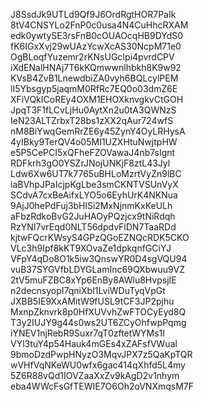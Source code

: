 J8SsdJk9UTLd9Qf9J6OrdRgtHOR7PaIk
8tV4CNSYLo2FnP0c0usa4N4CuHhcRXAM
edk0ywtySE3rsFnB0cOUAOcqHB9DYdS0
fK6IGxXvj29wUAzYcwXcAS30NcpM71e0
OgBLoqfYuzemr2rKNsUGcIpi4pvrdCPV
iXdENalHNAj7T6kKQmwwnlhbkh8K9w92
KVsB4ZvB1LnewdbiZA0vyh6BQLcylPEM
lI5Ybsgyp5jaqmM0RfRc7EQ0o03dmZ6E
XFiVQkICoREy4OXM1EHOXknvgkvCtGOH
JpqT3F1fLCvLjHu0AytXn2u0tA3QWNzS
IeN23ALTZrbxT28bs1zXX2qAur724wfS
nM8BiYwqGemRrZE6y45ZynY4OyLRHysA
4yIBky9TerQV4o05MI1UZXHtuNwjtpHW
e5P5CePCI5xQFheFZOVawaJ4nb7sIgnt
RDFkrh3gO0YSZrJNojUNKjF8ztL43Jyl
Ldw6Xw6UT7k7765uBHLoMzrtVyZn9lBC
iaBVhpJPaIcjpKgLbe3smCKNTVSUnVyX
SCdvA7cxBeAifxLYO5o6EyhUrK4NKNua
9AjJ0hePdFuj3bHlSi2MxNjnmKxKeULh
aFbzRdkoBvG2JuHAOyPQzjcx9tNiRdqh
RzYNI7vrEqd0NLT56dpdvFlDN7TaaRDd
kjtwFQcrKWsyS4GPzQGoEZNQcRDK5CKO
VLc3h9Ipf8kKT9XOvaZe1dpkqnfGCiYJ
VFpY4qDo8O1k5iw3QnswYR0D4sgVQU94
vuB37SYGVfbLDYGLamInc69QXbwuu9VZ
2tV5muFZBC8xYp6EnBy8AWlu8HvpsjIE
n2decnsyopI7qniXbI1LviWDuTyqVpGt
JXBB5IE9XxAMitW9fUSL9tCF3JP2pjhu
MxnpZknvrk8p0HfXUVvhZwFTOCyEyd8Q
T3y2IUJY9g44s0ws2UT6ZCyOhfwpPqmg
iYNEV1njRebR9Suxr7qT0zftetWYMs1I
VYl3tuY4p54Hauk4mGEs4xZAFsfVWual
9bmoDzdPwpHNyzO3MqvJPX7z5QaKpTQR
wVHfVqNKeWU0wfx6gac414qXhfd5L4my
5Z6R88vQd1IOVZaaXxZv9kAgD2v1nhym
eba4WWcFsGfTEWIE7O6Oh2oVNXmqsM7F
